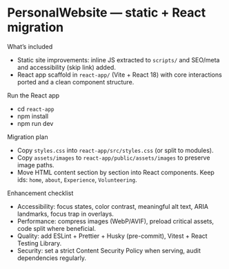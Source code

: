 # PersonalWebsite — static + React migration

What’s included

- Static site improvements: inline JS extracted to `scripts/` and SEO/meta and accessibility (skip link) added.
- React app scaffold in `react-app/` (Vite + React 18) with core interactions ported and a clean component structure.

Run the React app

- cd `react-app`
- npm install
- npm run dev

Migration plan

- Copy `styles.css` into `react-app/src/styles.css` (or split to modules).
- Copy `assets/images` to `react-app/public/assets/images` to preserve image paths.
- Move HTML content section by section into React components. Keep ids: `home`, `about`, `Experience`, `Volunteering`.

Enhancement checklist

- Accessibility: focus states, color contrast, meaningful alt text, ARIA landmarks, focus trap in overlays.
- Performance: compress images (WebP/AVIF), preload critical assets, code split where beneficial.
- Quality: add ESLint + Prettier + Husky (pre-commit), Vitest + React Testing Library.
- Security: set a strict Content Security Policy when serving, audit dependencies regularly.
